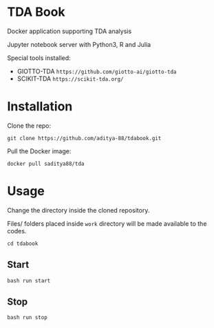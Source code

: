 # TDA Book
Docker application supporting TDA analysis

Jupyter notebook server with Python3, R and Julia

Special tools installed:
* GIOTTO-TDA `https://github.com/giotto-ai/giotto-tda`
* SCIKIT-TDA `https://scikit-tda.org/`

# Installation #

Clone the repo:

`git clone https://github.com/aditya-88/tdabook.git`

Pull the Docker image:

`docker pull saditya88/tda`

# Usage #

Change the directory inside the cloned repository.

Files/ folders placed inside `work` directory will be made available to the codes.

`cd tdabook`

## Start ##

`bash run start`

## Stop ##

`bash run stop`
